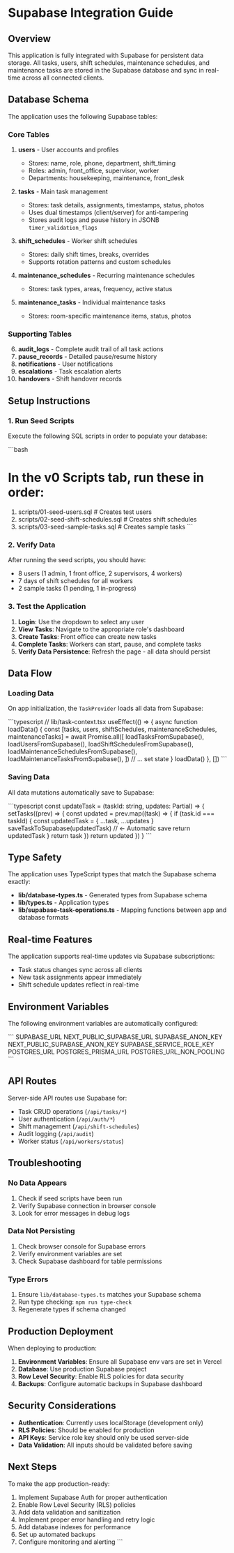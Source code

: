 # Supabase Integration Guide

## Overview

This application is fully integrated with Supabase for persistent data storage. All tasks, users, shift schedules, maintenance schedules, and maintenance tasks are stored in the Supabase database and sync in real-time across all connected clients.

## Database Schema

The application uses the following Supabase tables:

### Core Tables

1. **users** - User accounts and profiles
   - Stores: name, role, phone, department, shift_timing
   - Roles: admin, front_office, supervisor, worker
   - Departments: housekeeping, maintenance, front_desk

2. **tasks** - Main task management
   - Stores: task details, assignments, timestamps, status, photos
   - Uses dual timestamps (client/server) for anti-tampering
   - Stores audit logs and pause history in JSONB `timer_validation_flags`

3. **shift_schedules** - Worker shift schedules
   - Stores: daily shift times, breaks, overrides
   - Supports rotation patterns and custom schedules

4. **maintenance_schedules** - Recurring maintenance schedules
   - Stores: task types, areas, frequency, active status

5. **maintenance_tasks** - Individual maintenance tasks
   - Stores: room-specific maintenance items, status, photos

### Supporting Tables

6. **audit_logs** - Complete audit trail of all task actions
7. **pause_records** - Detailed pause/resume history
8. **notifications** - User notifications
9. **escalations** - Task escalation alerts
10. **handovers** - Shift handover records

## Setup Instructions

### 1. Run Seed Scripts

Execute the following SQL scripts in order to populate your database:

\`\`\`bash
# In the v0 Scripts tab, run these in order:
1. scripts/01-seed-users.sql       # Creates test users
2. scripts/02-seed-shift-schedules.sql  # Creates shift schedules
3. scripts/03-seed-sample-tasks.sql     # Creates sample tasks
\`\`\`

### 2. Verify Data

After running the seed scripts, you should have:
- 8 users (1 admin, 1 front office, 2 supervisors, 4 workers)
- 7 days of shift schedules for all workers
- 2 sample tasks (1 pending, 1 in-progress)

### 3. Test the Application

1. **Login**: Use the dropdown to select any user
2. **View Tasks**: Navigate to the appropriate role's dashboard
3. **Create Tasks**: Front office can create new tasks
4. **Complete Tasks**: Workers can start, pause, and complete tasks
5. **Verify Data Persistence**: Refresh the page - all data should persist

## Data Flow

### Loading Data

On app initialization, the `TaskProvider` loads all data from Supabase:

\`\`\`typescript
// lib/task-context.tsx
useEffect(() => {
  async function loadData() {
    const [tasks, users, shiftSchedules, maintenanceSchedules, maintenanceTasks] = 
      await Promise.all([
        loadTasksFromSupabase(),
        loadUsersFromSupabase(),
        loadShiftSchedulesFromSupabase(),
        loadMaintenanceSchedulesFromSupabase(),
        loadMaintenanceTasksFromSupabase(),
      ])
    // ... set state
  }
  loadData()
}, [])
\`\`\`

### Saving Data

All data mutations automatically save to Supabase:

\`\`\`typescript
const updateTask = (taskId: string, updates: Partial<Task>) => {
  setTasks((prev) => {
    const updated = prev.map((task) => {
      if (task.id === taskId) {
        const updatedTask = { ...task, ...updates }
        saveTaskToSupabase(updatedTask) // ← Automatic save
        return updatedTask
      }
      return task
    })
    return updated
  })
}
\`\`\`

## Type Safety

The application uses TypeScript types that match the Supabase schema exactly:

- **lib/database-types.ts** - Generated types from Supabase schema
- **lib/types.ts** - Application types
- **lib/supabase-task-operations.ts** - Mapping functions between app and database formats

## Real-time Features

The application supports real-time updates via Supabase subscriptions:

- Task status changes sync across all clients
- New task assignments appear immediately
- Shift schedule updates reflect in real-time

## Environment Variables

The following environment variables are automatically configured:

\`\`\`
SUPABASE_URL
NEXT_PUBLIC_SUPABASE_URL
SUPABASE_ANON_KEY
NEXT_PUBLIC_SUPABASE_ANON_KEY
SUPABASE_SERVICE_ROLE_KEY
POSTGRES_URL
POSTGRES_PRISMA_URL
POSTGRES_URL_NON_POOLING
\`\`\`

## API Routes

Server-side API routes use Supabase for:

- Task CRUD operations (`/api/tasks/*`)
- User authentication (`/api/auth/*`)
- Shift management (`/api/shift-schedules`)
- Audit logging (`/api/audit`)
- Worker status (`/api/workers/status`)

## Troubleshooting

### No Data Appears

1. Check if seed scripts have been run
2. Verify Supabase connection in browser console
3. Look for error messages in debug logs

### Data Not Persisting

1. Check browser console for Supabase errors
2. Verify environment variables are set
3. Check Supabase dashboard for table permissions

### Type Errors

1. Ensure `lib/database-types.ts` matches your Supabase schema
2. Run type checking: `npm run type-check`
3. Regenerate types if schema changed

## Production Deployment

When deploying to production:

1. **Environment Variables**: Ensure all Supabase env vars are set in Vercel
2. **Database**: Use production Supabase project
3. **Row Level Security**: Enable RLS policies for data security
4. **Backups**: Configure automatic backups in Supabase dashboard

## Security Considerations

- **Authentication**: Currently uses localStorage (development only)
- **RLS Policies**: Should be enabled for production
- **API Keys**: Service role key should only be used server-side
- **Data Validation**: All inputs should be validated before saving

## Next Steps

To make the app production-ready:

1. Implement Supabase Auth for proper authentication
2. Enable Row Level Security (RLS) policies
3. Add data validation and sanitization
4. Implement proper error handling and retry logic
5. Add database indexes for performance
6. Set up automated backups
7. Configure monitoring and alerting
\`\`\`



<AssistantMessageContentPart partEncoded="eyJ0eXBlIjoidGFzay13YWl0aW5nLXYxIiwiY3JlYXRlZEF0IjoxNzYwODUxMjk4MDU0LCJmaW5pc2hlZEF0IjoxNzYwODUxMjk4MDU0LCJpZCI6Ik1lTG1WOXdoUVV6ZEFMUXMiLCJsYXN0UGFydFNlbnRBdCI6MTc2MDg1MTI5ODA1NCwicGFydHMiOlt7InR5cGUiOiJ0b29sLWNhbGxzIn1dfQ==" />



<AssistantMessageContentPart partEncoded="eyJ0eXBlIjoidGFzay1tYW5hZ2UtdG9kb3MtdjEiLCJpZCI6IkdnYmxqWE5HNEx1bnBUNzAiLCJ0YXNrTmFtZUFjdGl2ZSI6IkNvbXBsZXRpbmcgaW50ZWdyYXRpb24iLCJ0b29sQ2FsbElkIjoidG9vbHVfMDE3d0doVmVuOUNOTG91VDdrc1dyRFUzIiwidGFza05hbWVDb21wbGV0ZSI6IkNvbXBsZXRlZCBpbnRlZ3JhdGlvbiIsImNyZWF0ZWRBdCI6MTc2MDg1MTI5ODUyNCwiZmluaXNoZWRBdCI6bnVsbCwicGFydHMiOltdLCJsYXN0UGFydFNlbnRBdCI6bnVsbH0=" />
